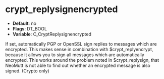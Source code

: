 # crypt_replysignencrypted

- **Default**: no
- **Flags**: DT_BOOL
- **Variable**: C_CryptReplysignencrypted

If set, automatically PGP or OpenSSL sign replies to messages
which are encrypted. This makes sense in combination with
$crypt_replyencrypt, because it allows you to sign all
messages which are automatically encrypted.  This works around
the problem noted in $crypt_replysign, that NeoMutt is not able
to find out whether an encrypted message is also signed.
(Crypto only)
